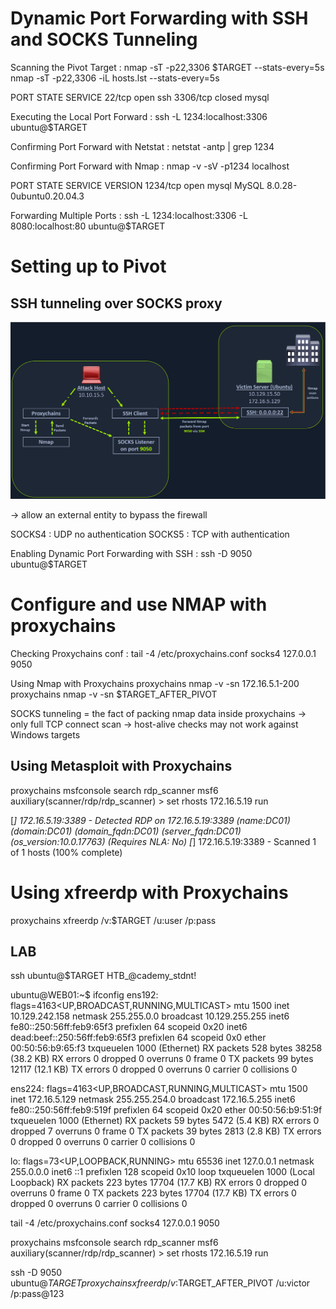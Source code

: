 # Dynamic Port Forwarding with SSH and SOCKS Tunneling

Scanning the Pivot Target :
nmap -sT -p22,3306 $TARGET --stats-every=5s
nmap -sT -p22,3306 -iL hosts.lst --stats-every=5s

PORT     STATE  SERVICE
22/tcp   open   ssh
3306/tcp closed mysql

Executing the Local Port Forward :
ssh -L 1234:localhost:3306 ubuntu@$TARGET

Confirming Port Forward with Netstat :
netstat -antp | grep 1234

Confirming Port Forward with Nmap :
nmap -v -sV -p1234 localhost

PORT     STATE SERVICE VERSION
1234/tcp open  mysql   MySQL 8.0.28-0ubuntu0.20.04.3

Forwarding Multiple Ports :
ssh -L 1234:localhost:3306 -L 8080:localhost:80 ubuntu@$TARGET

# Setting up to Pivot

## SSH tunneling over SOCKS proxy

![Dynamic_Port_Forwarding.png](Dynamic_Port_Forwarding.png)

->  allow an external entity to bypass the firewall

SOCKS4 : UDP no authentication
SOCKS5 : TCP with authentication

Enabling Dynamic Port Forwarding with SSH :
ssh -D 9050 ubuntu@$TARGET

# Configure and use NMAP with proxychains

Checking Proxychains conf :
tail -4 /etc/proxychains.conf
socks4 	127.0.0.1 9050

Using Nmap with Proxychains
proxychains nmap -v -sn 172.16.5.1-200
proxychains nmap -v -sn $TARGET_AFTER_PIVOT


SOCKS tunneling = the fact of packing nmap data inside proxychains
-> only full TCP connect scan
-> host-alive checks may not work against Windows targets

## Using Metasploit with Proxychains

proxychains msfconsole
search rdp_scanner
msf6 auxiliary(scanner/rdp/rdp_scanner) > set rhosts 172.16.5.19
run

[*] 172.16.5.19:3389      - Detected RDP on 172.16.5.19:3389      (name:DC01) (domain:DC01) (domain_fqdn:DC01) (server_fqdn:DC01) (os_version:10.0.17763) (Requires NLA: No)
[*] 172.16.5.19:3389      - Scanned 1 of 1 hosts (100% complete)

# Using xfreerdp with Proxychains

proxychains xfreerdp /v:$TARGET /u:user /p:pass

## LAB

ssh ubuntu@$TARGET
HTB_@cademy_stdnt!

ubuntu@WEB01:~$ ifconfig
ens192: flags=4163<UP,BROADCAST,RUNNING,MULTICAST>  mtu 1500
        inet 10.129.242.158  netmask 255.255.0.0  broadcast 10.129.255.255
        inet6 fe80::250:56ff:feb9:65f3  prefixlen 64  scopeid 0x20<link>
        inet6 dead:beef::250:56ff:feb9:65f3  prefixlen 64  scopeid 0x0<global>
        ether 00:50:56:b9:65:f3  txqueuelen 1000  (Ethernet)
        RX packets 528  bytes 38258 (38.2 KB)
        RX errors 0  dropped 0  overruns 0  frame 0
        TX packets 99  bytes 12117 (12.1 KB)
        TX errors 0  dropped 0 overruns 0  carrier 0  collisions 0

ens224: flags=4163<UP,BROADCAST,RUNNING,MULTICAST>  mtu 1500
        inet 172.16.5.129  netmask 255.255.254.0  broadcast 172.16.5.255
        inet6 fe80::250:56ff:feb9:519f  prefixlen 64  scopeid 0x20<link>
        ether 00:50:56:b9:51:9f  txqueuelen 1000  (Ethernet)
        RX packets 59  bytes 5472 (5.4 KB)
        RX errors 0  dropped 7  overruns 0  frame 0
        TX packets 39  bytes 2813 (2.8 KB)
        TX errors 0  dropped 0 overruns 0  carrier 0  collisions 0

lo: flags=73<UP,LOOPBACK,RUNNING>  mtu 65536
        inet 127.0.0.1  netmask 255.0.0.0
        inet6 ::1  prefixlen 128  scopeid 0x10<host>
        loop  txqueuelen 1000  (Local Loopback)
        RX packets 223  bytes 17704 (17.7 KB)
        RX errors 0  dropped 0  overruns 0  frame 0
        TX packets 223  bytes 17704 (17.7 KB)
        TX errors 0  dropped 0 overruns 0  carrier 0  collisions 0

tail -4 /etc/proxychains.conf
socks4 	127.0.0.1 9050


proxychains msfconsole
search rdp_scanner
msf6 auxiliary(scanner/rdp/rdp_scanner) > set rhosts 172.16.5.19
run

ssh -D 9050 ubuntu@$TARGET
proxychains xfreerdp /v:$TARGET_AFTER_PIVOT /u:victor /p:pass@123
